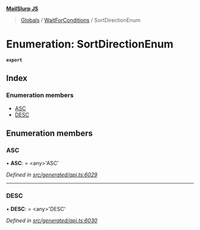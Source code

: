 **[MailSlurp JS](../README.md)**

> [Globals](../README.md) / [WaitForConditions](../modules/waitforconditions.md) / SortDirectionEnum

# Enumeration: SortDirectionEnum

**`export`** 

## Index

### Enumeration members

* [ASC](waitforconditions.sortdirectionenum.md#asc)
* [DESC](waitforconditions.sortdirectionenum.md#desc)

## Enumeration members

### ASC

•  **ASC**:  = \<any>'ASC'

*Defined in [src/generated/api.ts:6029](https://github.com/mailslurp/mailslurp-client/blob/98c6efc/src/generated/api.ts#L6029)*

___

### DESC

•  **DESC**:  = \<any>'DESC'

*Defined in [src/generated/api.ts:6030](https://github.com/mailslurp/mailslurp-client/blob/98c6efc/src/generated/api.ts#L6030)*
